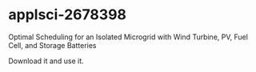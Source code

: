 # applsci-2678398
Optimal Scheduling for an Isolated Microgrid with Wind Turbine, PV, Fuel Cell,  and Storage Batteries

Download it and use it.
